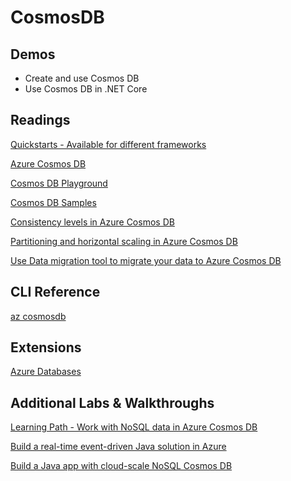 # CosmosDB

## Demos

-   Create and use Cosmos DB
-   Use Cosmos DB in .NET Core

## Readings

[Quickstarts - Available for different frameworks](https://docs.microsoft.com/en-us/azure/cosmos-db/create-sql-api-java?tabs=sync)

[Azure Cosmos DB](https://docs.microsoft.com/de-at/azure/cosmos-db/)

[Cosmos DB Playground](https://www.documentdb.com/sql/demo)

[Cosmos DB Samples](https://docs.microsoft.com/en-us/azure/cosmos-db/sql-api-dotnet-v3sdk-samples)

[Consistency levels in Azure Cosmos DB](https://docs.microsoft.com/en-us/azure/cosmos-db/consistency-levels)

[Partitioning and horizontal scaling in Azure Cosmos DB](https://docs.microsoft.com/en-us/azure/cosmos-db/partitioning-overview)

[Use Data migration tool to migrate your data to Azure Cosmos DB](https://docs.microsoft.com/en-us/azure/cosmos-db/import-data#JSON)


## CLI Reference

[az cosmosdb](https://docs.microsoft.com/en-us/cli/azure/cosmosdb?view=azure-cli-latest)

## Extensions

[Azure Databases](https://marketplace.visualstudio.com/items?itemName=ms-azuretools.vscode-cosmosdb)

## Additional Labs & Walkthroughs

[Learning Path - Work with NoSQL data in Azure Cosmos DB](https://docs.microsoft.com/en-us/learn/paths/work-with-nosql-data-in-azure-cosmos-db/)

[Build a real-time event-driven Java solution in Azure](https://docs.microsoft.com/en-us/learn/modules/deploy-real-time-event-driven-app/?WT.mc_id=java-11777-judubois&source=learn)

[Build a Java app with cloud-scale NoSQL Cosmos DB](https://docs.microsoft.com/en-us/learn/modules/build-cosmos-db-java-app/?WT.mc_id=java-11777-judubois&source=learn)
